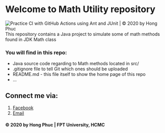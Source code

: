 # Welcome to Math Utility repository
![Practice CI with GitHub Actions using Ant and JUnit | © 2020 by Hong Phuc](https://github.com/phuchlh/math-util/workflows/Practice%20CI%20with%20GitHub%20Actions%20using%20Ant%20and%20JUnit%20%7C%20%C2%A9%202020%20by%20Hong%20Phuc/badge.svg)
This repository contains a Java project to simulate some of math methods
found in JDK Math class

### You will find in this repo:
* Java source code regarding to Math methods located in src/
* .gitignore file to tell Git which ones should be uploaded
* README.md - this file itself to show the home page of this repo
* ...

## Connect me via:
1. [Facebook](https://facebook.com/hongphuc.huynhle.1)
2. [Email](mailto:hongphucthd@gmail.com)

#### © 2020 by Hong Phuc | FPT University, HCMC
